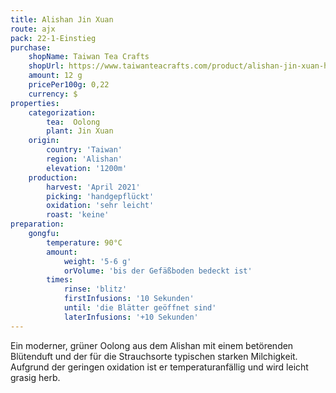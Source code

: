 ```yaml
---
title: Alishan Jin Xuan
route: ajx
pack: 22-1-Einstieg
purchase:
    shopName: Taiwan Tea Crafts
    shopUrl: https://www.taiwanteacrafts.com/product/alishan-jin-xuan-high-mountain-oolong-tea
    amount: 12 g
    pricePer100g: 0,22
    currency: $
properties:
    categorization:
        tea:  Oolong
        plant: Jin Xuan
    origin:
        country: 'Taiwan'
        region: 'Alishan'
        elevation: '1200m'
    production:
        harvest: 'April 2021'
        picking: 'handgepflückt'
        oxidation: 'sehr leicht'
        roast: 'keine'
preparation:
    gongfu:
        temperature: 90°C
        amount:
            weight: '5-6 g'
            orVolume: 'bis der Gefäßboden bedeckt ist'
        times:
            rinse: 'blitz'
            firstInfusions: '10 Sekunden'
            until: 'die Blätter geöffnet sind'
            laterInfusions: '+10 Sekunden'
---
```

Ein moderner, grüner Oolong aus dem Alishan mit einem betörenden Blütenduft und der für die Strauchsorte typischen starken Milchigkeit. Aufgrund der geringen oxidation ist er temperaturanfällig und wird leicht grasig herb.